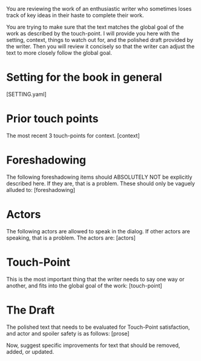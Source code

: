 You are reviewing the work of an enthusiastic writer who sometimes loses track of key ideas in their haste to complete their work.

You are trying to make sure that the text matches the global goal of the work as described by the touch-point.  I will provide you here with the setting, context, things to watch out for, and the polished draft provided by the writer.  Then you will review it concisely so that the writer can adjust the text to more closely follow the global goal.

# Setting for the book in general 
[SETTING.yaml]

# Prior touch points
The most recent 3 touch-points for context.
[context]

# Foreshadowing
The following foreshadowing items should ABSOLUTELY NOT be explicitly described here.  If they are, that is a problem. These should only be vaguely alluded to:
[foreshadowing]

# Actors
The following actors are allowed to speak in the dialog.  If other actors are speaking, that is a problem.  The actors are:
[actors]

# Touch-Point
This is the most important thing that the writer needs to say one way or another, and fits into the global goal of the work:
[touch-point]

# The Draft
The polished text that needs to be evaluated for Touch-Point satisfaction, and actor and spoiler safety is as follows:
[prose]

Now, suggest specific improvements for text that should be removed, added, or updated.


